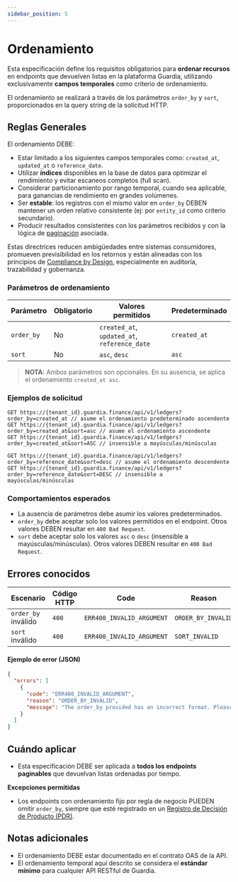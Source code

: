 ```yaml
---
sidebar_position: 5
---
```


# Ordenamiento

Esta especificación define los requisitos obligatorios para **ordenar recursos** en endpoints que devuelven listas en la plataforma Guardia, utilizando exclusivamente **campos temporales** como criterio de ordenamiento.

El ordenamiento se realizará a través de los parámetros `order_by` y `sort`, proporcionados en la query string de la solicitud HTTP.

## Reglas Generales

El ordenamiento DEBE:

- Estar limitado a los siguientes campos temporales como: `created_at`, `updated_at` o `reference_date`.
- Utilizar **índices** disponibles en la base de datos para optimizar el rendimiento y evitar escaneos completos (full scan).
- Considerar particionamiento por rango temporal, cuando sea aplicable, para ganancias de rendimiento en grandes volúmenes.
- Ser **estable**: los registros con el mismo valor en `order_by` DEBEN mantener un orden relativo consistente (ej: por `entity_id` como criterio secundario).
- Producir resultados consistentes con los parámetros recibidos y con la lógica de [paginación](./http-pagination.md) asociada.

Estas directrices reducen ambigüedades entre sistemas consumidores, promueven previsibilidad en los retornos y están alineadas con los principios de [Compliance by Design](../../community/governance/COMPLIANCE.md), especialmente en auditoría, trazabilidad y gobernanza.

### Parámetros de ordenamiento

| Parámetro  | Obligatorio | Valores permitidos                          | Predeterminado       |
|------------|-------------|----------------------------------------------|----------------------|
| `order_by` | No          | `created_at`, `updated_at`, `reference_date` | `created_at`         |
| `sort`     | No          | `asc`, `desc`                                | `asc`                |

> **NOTA:** Ambos parámetros son opcionales. En su ausencia, se aplica el ordenamiento `created_at asc`.

### Ejemplos de solicitud

```http
GET https://{tenant_id}.guardia.finance/api/v1/ledgers?order_by=created_at // asume el ordenamiento predeterminado ascendente
GET https://{tenant_id}.guardia.finance/api/v1/ledgers?order_by=created_at&sort=asc // asume el ordenamiento ascendente
GET https://{tenant_id}.guardia.finance/api/v1/ledgers?order_by=created_at&sort=ASC // insensible a mayúsculas/minúsculas
```

```http
GET https://{tenant_id}.guardia.finance/api/v1/ledgers?order_by=reference_date&sort=desc // asume el ordenamiento descendente
GET https://{tenant_id}.guardia.finance/api/v1/ledgers?order_by=reference_date&sort=DESC // insensible a mayúsculas/minúsculas
```

### Comportamientos esperados

- La ausencia de parámetros debe asumir los valores predeterminados.
- `order_by` debe aceptar solo los valores permitidos en el endpoint. Otros valores DEBEN resultar en `400 Bad Request`.
- `sort` debe aceptar solo los valores `asc` o `desc` (insensible a mayúsculas/minúsculas). Otros valores DEBEN resultar en `400 Bad Request`.

## Errores conocidos

| Escenario | Código HTTP | Code | Reason |
|-----------|-------------|------|--------|
| `order_by` inválido | `400` | `ERR400_INVALID_ARGUMENT` | `ORDER_BY_INVALID` |
| `sort` inválido | `400` | `ERR400_INVALID_ARGUMENT` | `SORT_INVALID` |

#### Ejemplo de error (JSON)
```json
{
  "errors": [
    {
      "code": "ERR400_INVALID_ARGUMENT",
      "reason": "ORDER_BY_INVALID",
      "message": "The order_by provided has an incorrect format. Please check the order_by before trying again."
    }
  ]
}
```

## Cuándo aplicar

- Esta especificación DEBE ser aplicada a **todos los endpoints paginables** que devuelvan listas ordenadas por tiempo.

**Excepciones permitidas**

- Los endpoints con ordenamiento fijo por regla de negocio PUEDEN omitir `order_by`, siempre que esté registrado en un [Registro de Decisión de Producto (PDR)](../../community/governance/index.md#registros-de-decisión-de-producto-pdr).

## Notas adicionales

- El ordenamiento DEBE estar documentado en el contrato OAS de la API.
- El ordenamiento temporal aquí descrito se considera el **estándar mínimo** para cualquier API RESTful de Guardia.
